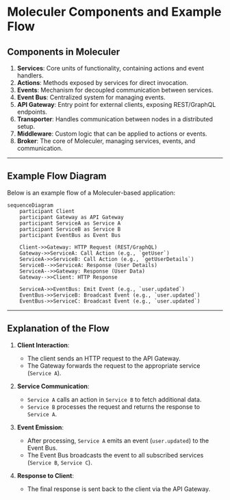 
# Moleculer Components and Example Flow

## Components in Moleculer

1. **Services**: Core units of functionality, containing actions and event handlers.
2. **Actions**: Methods exposed by services for direct invocation.
3. **Events**: Mechanism for decoupled communication between services.
4. **Event Bus**: Centralized system for managing events.
5. **API Gateway**: Entry point for external clients, exposing REST/GraphQL endpoints.
6. **Transporter**: Handles communication between nodes in a distributed setup.
7. **Middleware**: Custom logic that can be applied to actions or events.
8. **Broker**: The core of Moleculer, managing services, events, and communication.

---

## Example Flow Diagram

Below is an example flow of a Moleculer-based application:

```mermaid
sequenceDiagram
    participant Client
    participant Gateway as API Gateway
    participant ServiceA as Service A
    participant ServiceB as Service B
    participant EventBus as Event Bus

    Client->>Gateway: HTTP Request (REST/GraphQL)
    Gateway->>ServiceA: Call Action (e.g., `getUser`)
    ServiceA->>ServiceB: Call Action (e.g., `getUserDetails`)
    ServiceB-->>ServiceA: Response (User Details)
    ServiceA-->>Gateway: Response (User Data)
    Gateway-->>Client: HTTP Response

    ServiceA->>EventBus: Emit Event (e.g., `user.updated`)
    EventBus->>ServiceB: Broadcast Event (e.g., `user.updated`)
    EventBus->>ServiceC: Broadcast Event (e.g., `user.updated`)
```

---

## Explanation of the Flow

1. **Client Interaction**:
   - The client sends an HTTP request to the API Gateway.
   - The Gateway forwards the request to the appropriate service (`Service A`).

2. **Service Communication**:
   - `Service A` calls an action in `Service B` to fetch additional data.
   - `Service B` processes the request and returns the response to `Service A`.

3. **Event Emission**:
   - After processing, `Service A` emits an event (`user.updated`) to the Event Bus.
   - The Event Bus broadcasts the event to all subscribed services (`Service B`, `Service C`).

4. **Response to Client**:
   - The final response is sent back to the client via the API Gateway.

